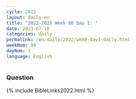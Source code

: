 ```yaml
---
cycle: 2022
layout: daily-en
title: "2022-2023 Week 80 Day 1: "
date: 2023-07-10
categories: daily
permalink: /en/daily/2022/wk80-day1-daily.html
weekNum: 80
dayNum: 1
language: English
---
```


### Question     

{% include BibleLinks2022.html %} 

